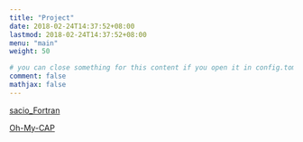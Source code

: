 ```yaml
---
title: "Project"
date: 2018-02-24T14:37:52+08:00
lastmod: 2018-02-24T14:37:52+08:00
menu: "main"
weight: 50

# you can close something for this content if you open it in config.toml.
comment: false
mathjax: false
---
```


[sacio_Fortran](https://seismology.xyz/sacio_Fortran)

[Oh-My-CAP](https://seismology.xyz/oh-my-cap/)
